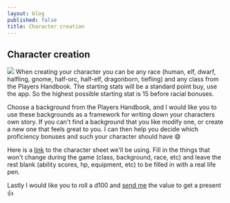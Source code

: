 ```yaml
---
layout: blog
published: false
title: Character creation
---
```

## Character creation
![](http://forum.gruppolucenera.net/Public/forum/avatar/Master/200610616333_disasterc.jpg)
When creating your character you can be any race (human, elf, dwarf, halfling, gnome, half-orc, half-elf, dragonborn, tiefling) and any class from the Players Handbook. The starting stats will be a standard point buy, use the app. So the highest possible starting stat is 15 before racial bonuses.

Choose a background from the Players Handbook, and I would like you to use these backgrounds as a framework for writing down your characters own story. If you can't find a background that you like modify one, or create a new one that feels great to you. I can then help you decide which proficiency bonuses and such your character should have 😄

Here is a [link](https://drive.google.com/file/d/0B380xZiuTImMbDd6cUVwQXZSb1k) to the character sheet we'll be using. Fill in the things that won't change during the game (class, background, race, etc) and leave the rest blank (ability scores, hp, equipment, etc) to be filled in with a real life pen.

Lastly I would like you to roll a d100 and [send me](mailto:dennerkrans@gmail.com?subject=Spooky%20present) the value to get a present 👍

